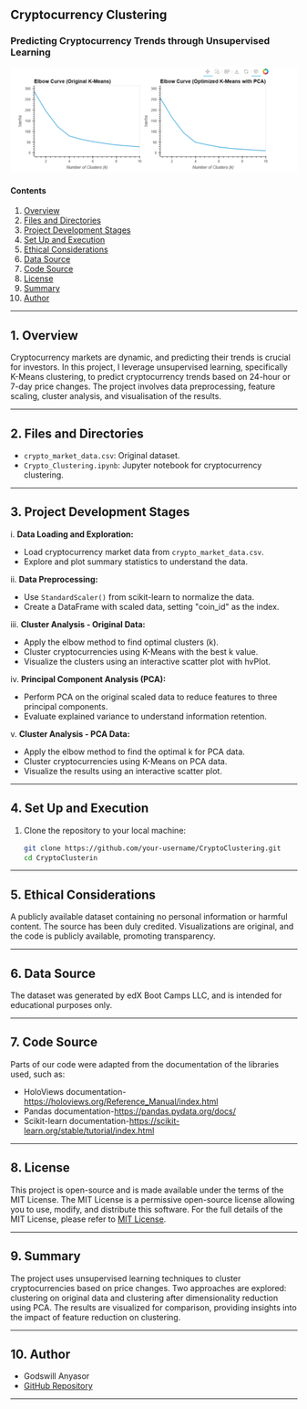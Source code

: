 ## Cryptocurrency Clustering

### Predicting Cryptocurrency Trends through Unsupervised Learning

![original_elbowcurve_optimized_elbowcurve_pca](images/original_elbowcurve_optimized_elbowcurve_pca.png)
#### Contents

1. [Overview](#overview)
2. [Files and Directories](#files-and-directories)
3. [Project Development Stages](#project-development-stages)
4. [Set Up and Execution](#set-up-and-execution)
5. [Ethical Considerations](#ethical-considerations)
6. [Data Source](#data-source)
7. [Code Source](#code-source)
8. [License](#license)
9. [Summary](#summary)
10. [Author](#author)

---

## 1. Overview

Cryptocurrency markets are dynamic, and predicting their trends is crucial for investors. In this project, I leverage unsupervised learning, specifically K-Means clustering, to predict cryptocurrency trends based on 24-hour or 7-day price changes. The project involves data preprocessing, feature scaling, cluster analysis, and visualisation of the results.

---

## 2. Files and Directories

- `crypto_market_data.csv`: Original dataset.
- `Crypto_Clustering.ipynb`: Jupyter notebook for cryptocurrency clustering.

---

## 3. Project Development Stages

i. **Data Loading and Exploration:**
   - Load cryptocurrency market data from `crypto_market_data.csv`.
   - Explore and plot summary statistics to understand the data.

ii. **Data Preprocessing:**
   - Use `StandardScaler()` from scikit-learn to normalize the data.
   - Create a DataFrame with scaled data, setting "coin_id" as the index.

iii. **Cluster Analysis - Original Data:**
   - Apply the elbow method to find optimal clusters (k).
   - Cluster cryptocurrencies using K-Means with the best k value.
   - Visualize the clusters using an interactive scatter plot with hvPlot.

iv. **Principal Component Analysis (PCA):**
   - Perform PCA on the original scaled data to reduce features to three principal components.
   - Evaluate explained variance to understand information retention.

v. **Cluster Analysis - PCA Data:**
   - Apply the elbow method to find the optimal k for PCA data.
   - Cluster cryptocurrencies using K-Means on PCA data.
   - Visualize the results using an interactive scatter plot.

---

## 4. Set Up and Execution

1. Clone the repository to your local machine:
   ```bash
   git clone https://github.com/your-username/CryptoClustering.git
   cd CryptoClusterin
   
---  

## 5. Ethical Considerations

A publicly available dataset containing no personal information or harmful content. The source has been duly credited. Visualizations are original, and the code is publicly available, promoting transparency.

---
## 6. Data Source

The dataset was generated by edX Boot Camps LLC, and is intended for educational purposes only.


---

## 7. Code Source

Parts of our code were adapted from the documentation of the libraries used, such as:

- HoloViews documentation- https://holoviews.org/Reference_Manual/index.html
- Pandas documentation-https://pandas.pydata.org/docs/
- Scikit-learn documentation-https://scikit-learn.org/stable/tutorial/index.html
---
## 8. License

This project is open-source and is made available under the terms of the MIT License. The MIT License is a permissive open-source license allowing you to use, modify, and distribute this software. For the full details of the MIT License, please refer to [MIT License](https://choosealicense.com/licenses/mit/).

---

## 9. Summary

The project uses unsupervised learning techniques to cluster cryptocurrencies based on price changes. Two approaches are explored: clustering on original data and clustering after dimensionality reduction using PCA. The results are visualized for comparison, providing insights into the impact of feature reduction on clustering.

---
## 10. Author

- Godswill Anyasor
- [GitHub Repository](https://github.com/AnyasorG/CryptoClustering.git)
---
